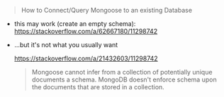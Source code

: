 

> How to Connect/Query Mongoose to an existing Database


- this may work (create an empty schema):
  https://stackoverflow.com/a/62667180/11298742


- ...but it's not what you usually want

  https://stackoverflow.com/a/21432603/11298742


  > Mongoose cannot infer from a collection of potentially unique documents a schema. MongoDB doesn't enforce schema upon the documents that are stored in a collection.

  

